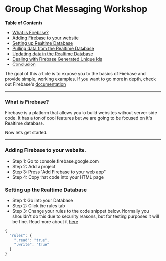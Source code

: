 # Group Chat Messaging Workshop

**Table of Contents**

- [What is Firebase?](#what-is-firebase)
- [Adding Firebase to your website](#adding-firebase-to-your-website)
- [Setting up Realtime Database](#setting-up-realtime-database)
- [Pulling data from the Realtime Database](#pulling-data-from-the-realtime-database)
- [Updating data in the Realtime Database](#updating-data-in-the-realtime-database)
- [Dealing with Firebase Generated Unique Ids](#dealing-with-firebase-generated-unique-ids)
- [Conclusion](#conclusion)

The goal of this article is to expose you to the basics of Firebase and provide simple, working examples. If you want to go more in depth, check out Firebase's [documentation](https://firebase.google.com/docs/reference/js/firebase.database)

----

### What is Firebase?
Firebase is a platform that allows you to build websites without server side code. It has a ton of cool features but we are going to be focused on it's Realtime database.

Now lets get started.

---

### Adding Firebase to your website.

- Step 1: Go to console.firebase.google.com
- Step 2: Add a project
- Step 3: Press "Add Firebase to your web app"
- Step 4: Copy that code into your HTML page

### Setting up the Realtime Database

- Step 1: Go into your Database
- Step 2: Click the rules tab
- Step 3: Change your rules to the code snippet below. Normally you shouldn't do this due to security reasons, but for testing purposes it will be fine. Read more about it [here](https://firebase.google.com/docs/database/security/securing-data)
```javascript
{
  "rules": {
    ".read": "true",
    ".write": "true"
  }
}
```